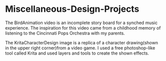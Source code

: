 # Miscellaneous-Design-Projects

The BirdAnimation video is an incomplete story board for a synched music experience. The inspiration for this video came from a childhood memory of listening to the Cincinnati Pops Orchestra with my parents. 

The KritaCharacterDesign image is a replica of a character drawing(shown in the upper right corner)from a video game. I used a free photoshop-like tool called Krita and used layers and tools to create the shown effects.  
